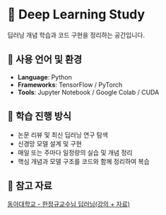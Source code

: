 # 📒 Deep Learning Study

딥러닝 개념 학습과 코드 구현을 정리하는 공간입니다.

## 📌 사용 언어 및 환경

- **Language**: Python
- **Frameworks**: TensorFlow / PyTorch
- **Tools**: Jupyter Notebook / Google Colab / CUDA

## 📌 학습 진행 방식

- 논문 리뷰 및 최신 딥러닝 연구 탐색
- 신경망 모델 설계 및 구현
- 매일 또는 주마다 일정량의 실습 및 개념 정리
- 핵심 개념과 모델 구조를 코드와 함께 정리하여 복습

## 📌 참고 자료
[동아대학교 - 한정규교수님 딥러닝(강의 + 자료)](https://canvas.donga.ac.kr/courses/127000)
